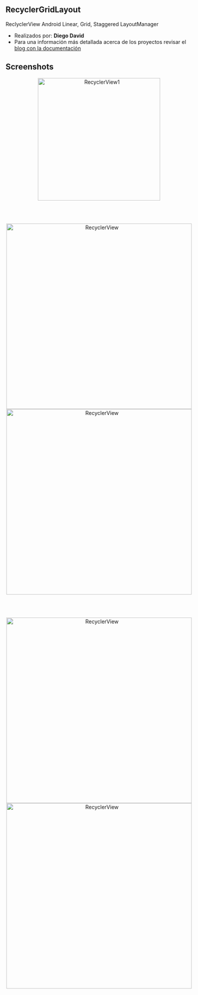 ## RecyclerGridLayout

ReclyclerView Android Linear, Grid, Staggered LayoutManager

* Realizados por: **Diego David**
*  Para una información más detallada acerca de los proyectos revisar el [blog con la documentación](https://diegodavidq.github.io)

## Screenshots

<div align="center">

<img src="https://github.com/diegodavidQ/diegodavidQ.github.io/blob/master/images/RecyclerViewGridLayout/recyclerview_init.png" alt="RecyclerView1" height="330" weight="530"/> 

</br></br>

<img src="https://github.com/diegodavidQ/diegodavidQ.github.io/blob/master/images/RecyclerViewGridLayout/menu_view.png" alt="RecyclerView" height="500"/> <img src="https://github.com/diegodavidQ/diegodavidQ.github.io/blob/master/images/RecyclerViewGridLayout/staggered_vertical.png" alt="RecyclerView" height="500"/>

</br></br>

<img src="https://github.com/diegodavidQ/diegodavidQ.github.io/blob/master/images/RecyclerViewGridLayout/grid_view.png" alt="RecyclerView" height="500"/> <img src="https://github.com/diegodavidQ/diegodavidQ.github.io/blob/master/images/RecyclerViewGridLayout/staggered_horizontal.png" alt="RecyclerView" height="500"/>

</div>
